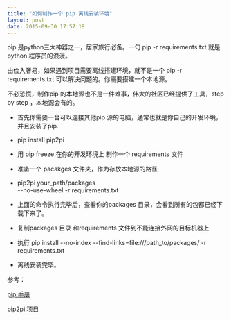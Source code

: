 ```yaml
---
title: "如何制作一个 pip 离线安装环境" 
layout: post
date: 2015-09-30 17:57:18
---
```



pip 是python三大神器之一，居家旅行必备。一句 pip -r requirements.txt 就是python 程序员的浪漫。

由俭入奢易，如果遇到项目需要离线搭建环境，就不是一个 pip -r requirements.txt  可以解决问题的。你需要搭建一个本地源。

不必恐慌，制作pip 的本地源也不是一件难事，伟大的社区已经提供了工具，step by step ，本地源会有的。

- 首先你需要一台可以连接其他pip 源的电脑，通常也就是你自己的开发环境，并且安装了pip.

- pip install pip2pi
- 用 pip freeze 在你的开发环境上 制作一个 requirements 文件

- 准备一个 pacakges 文件夹，作为存放本地源的路径

- pip2pi  your_path/packages \
          --no-use-wheel
     -r requirements.txt
- 上面的命令执行完毕后，查看你的packages 目录，会看到所有的包都已经下载下来了。

- 复制packages 目录 和requirements 文件到不能连接外网的目标机器上

- 执行  pip install --no-index --find-links=file:///path_to/packages/ -r requirements.txt
- 离线安装完毕。

参考：

[pip 手册](http://pip-python3.readthedocs.org/en/latest/reference/pip_install.html#options)

[pip2pi 项目](https://github.com/wolever/pip2pi)
